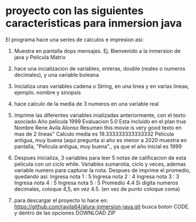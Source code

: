 # proyecto con las siguientes caracteristicas para inmersion java
El programa hace una series de calculos e impresion asi:
1) Muestra en pantalla dops mensajes.
   Ej. Bienvenido a la inmersion de java
   y Película Matrix
2) hace una incializacion de variables, enteras, double (reales o numeros decimales),
   y una variable boleana
3) Inicializa unas variables cadena o String, en una linea y en varias lineas,
   ejemplo. nombre y sinopsis
5) hace calculo de la media de 3 numeros en una variable real
6) Imprime las diferentes variables inializadas anteriormente, con el texto asociado
  Año pelicula 1999
  Evaluacion   5.0
  Esta incluido en el plan true
  Nombre      Rene Avila Alonso
  Resumen     this movie is very good
              texto en mas de 2 lineas"
  Calculo media es 19.333333333333332
   Pelicula antigua, muy buena  (aqui pregunta si año es menor a 2020
   muestra en pantalla, "Pelicula antigua, muy buena"., ya que el año inicial es 1999

7) Despues inicializa, 3 variables para leer 5 notas de calificacion de esta pelicula
   con un ciclo while. Variables sumarotia, ciclo y veces, ademas variable numero para capturar
   la nota.
  Despues de imprime el promedio, quedando asi:
  Ingresa nota 1 : 5
  Ingresa nota 2 : 4
  Ingresa nota 3 : 3
  Ingresa nota 4 : 5
  Ingresa nota 5 : 5
  Promedio 4.4
  Si digita numeros decimales, coloque 4,5, en vez 4.5. (en vez de punto coloque coma)

8) para descargar el proyecto lo hace en:
   https://github.com/ravila64/alura-inmersion-java.git
   busca boton CODE. y dentro de las opciones DOWNLOAD ZIP
   
   
   
